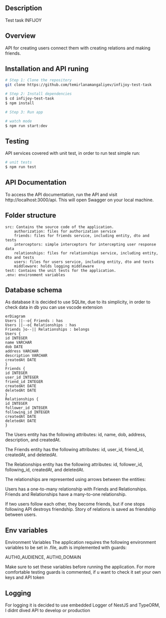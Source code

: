 ## Description

Test task INFIJOY

## Overview

API for creating users connect them with creating relations and making friends.

## Installation and API runing

```bash
# Step 1: Clone the repository
git clone https://github.com/temirlanamangaliyev/infijoy-test-task

# Step 2: Install dependencies
$ cd infijoy-test-task
$ npm install

# Step 3: Run app

# watch mode
$ npm run start:dev

```

## Testing

API services covered with unit test, in order to run test simple run:

```bash
# unit tests
$ npm run test

```

## API Documentation

To access the API documentation, run the API and visit http://localhost:3000/api. This will open Swagger on your local machine.

## Folder structure

    src: Contains the source code of the application.
        authorization: files for authorization service
        friends: files for friends service, including entity, dto and tests
        interceptors: simple interceptors for intercepting user response data
        relationships: files for relationships service, including entity, dto and tests
        users: files for users service, including entity, dto and tests
        middleware: holds logging middleware
    test: Contains the unit tests for the application.
    .env: environment variables

## Database schema

As database it is decided to use SQLite, due to its simplicity, in order to check data in db you can use vscode extension

```mermaid
erDiagram
Users ||--o{ Friends : has
Users ||--o{ Relationships : has
Friends }o--|| Relationships : belongs
Users {
id INTEGER
name VARCHAR
dob DATE
address VARCHAR
description VARCHAR
createdAt DATE
}
Friends {
id INTEGER
user_id INTEGER
friend_id INTEGER
createdAt DATE
deletedAt DATE
}
Relationships {
id INTEGER
follower_id INTEGER
following_id INTEGER
createdAt DATE
deletedAt DATE
}
```

The Users entity has the following attributes: id, name, dob, address, description, and createdAt.

The Friends entity has the following attributes: id, user_id, friend_id, createdAt, and deletedAt.

The Relationships entity has the following attributes: id, follower_id, following_id, createdAt, and deletedAt.

The relationships are represented using arrows between the entities:

Users has a one-to-many relationship with Friends and Relationships.
Friends and Relationships have a many-to-one relationship.

If two users follow each other, they become friends, but if one stops following API destroys friendship. Story of relations is saved as friendship between users.

## Env variables

Environment Variables
The application requires the following environment variables to be set in .file, auth is implemented with guards:

AUTH0_AUDIENCE,
AUTH0_DOMAIN

Make sure to set these variables before running the application. For more comfortable testing guards is commented, if u want to check it set your own keys and API token

## Logging

For logging it is decided to use embedded Logger of NestJS and TypeORM, I didnt dived API to develop or production

